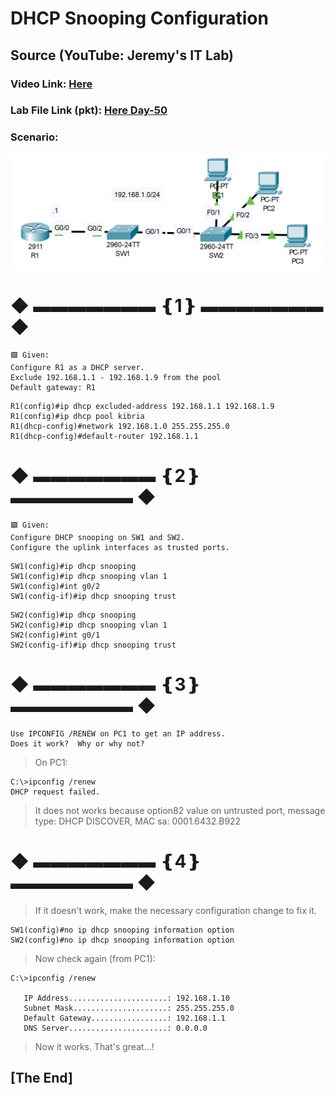 # DHCP Snooping Configuration
## Source (YouTube: Jeremy's IT Lab)
### Video Link: [Here](https://youtu.be/YMom_e545H4?si=oK48WAvFZkZ8I5i6)
### Lab File Link (pkt): [Here Day-50](https://mega.nz/file/DxAjQaaY#vw2BPHqcZtX17DaRETsr2sg4qp_lwvQX9mJHWNtzxBc)
### Scenario:
![](../images/dhcpsnooping.PNG)
# **◆ ▬▬▬▬▬▬▬ ❴1❵ ▬▬▬▬▬▬▬ ◆**
```
🟩 Given: 
Configure R1 as a DHCP server.
Exclude 192.168.1.1 - 192.168.1.9 from the pool
Default gateway: R1
```
```
R1(config)#ip dhcp excluded-address 192.168.1.1 192.168.1.9
R1(config)#ip dhcp pool kibria
R1(dhcp-config)#network 192.168.1.0 255.255.255.0 
R1(dhcp-config)#default-router 192.168.1.1 
```
# **◆ ▬▬▬▬▬▬▬ ❴2❵ ▬▬▬▬▬▬▬ ◆**
```
🟩 Given: 
Configure DHCP snooping on SW1 and SW2.
Configure the uplink interfaces as trusted ports.
```
```
SW1(config)#ip dhcp snooping
SW1(config)#ip dhcp snooping vlan 1
SW1(config)#int g0/2
SW1(config-if)#ip dhcp snooping trust
```
```
SW2(config)#ip dhcp snooping 
SW2(config)#ip dhcp snooping vlan 1
SW2(config)#int g0/1
SW2(config-if)#ip dhcp snooping trust
```
# **◆ ▬▬▬▬▬▬▬ ❴3❵ ▬▬▬▬▬▬▬ ◆**
```
Use IPCONFIG /RENEW on PC1 to get an IP address.
Does it work?  Why or why not?
```
> On PC1:  
```
C:\>ipconfig /renew
DHCP request failed. 
```
> It does not works because option82 value on untrusted port, message type: DHCP DISCOVER, MAC sa: 0001.6432.B922  


# **◆ ▬▬▬▬▬▬▬ ❴4❵ ▬▬▬▬▬▬▬ ◆**
> If it doesn't work, make the necessary configuration change to fix it.  
```
SW1(config)#no ip dhcp snooping information option 
SW2(config)#no ip dhcp snooping information option 
```
> Now check again (from PC1):    
```
C:\>ipconfig /renew

   IP Address......................: 192.168.1.10
   Subnet Mask.....................: 255.255.255.0
   Default Gateway.................: 192.168.1.1
   DNS Server......................: 0.0.0.0
```
> Now it works. That's great...!

## **[The End]**

